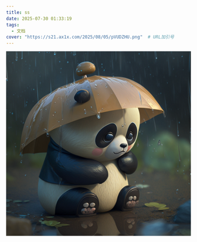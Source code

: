```yaml
---
title: ss
date: 2025-07-30 01:33:19
tags:
  - 文档
cover: "https://s21.ax1x.com/2025/08/05/pVUDZHU.png"  # URL加引号
---
```




![1682391094827084](sss/1682391094827084.png)
